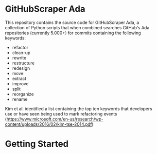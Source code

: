 # GitHubScraper Ada

This repository contains the source code for GitHubScraper Ada, a collection of Python scripts that when combined searches GitHub's Ada repositories (currently 5.000+) for commits containing the following keywords:

* refactor
* clean-up
* rewrite
* restructure
* redesign
* move
* extract
* improve
* split
* reorganize
* rename

Kim et al. identified a list containing the top ten keywords that developers use or have seen being used to mark refactoring events (https://www.microsoft.com/en-us/research/wp-content/uploads/2016/02/kim-tse-2014.pdf)

# Getting Started


